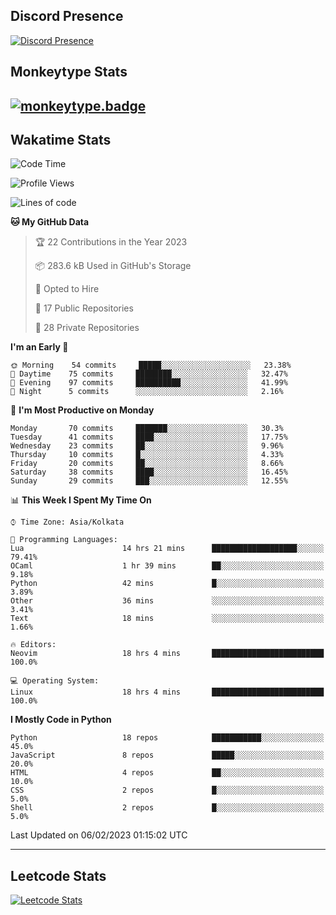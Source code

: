 ## Discord Presence
[![Discord Presence](https://lanyard.cnrad.dev/api/534981034400284712)](https://discord.com/users/534981034400284712)

## Monkeytype Stats
[![monkeytype.badge]][monkeytype]
---

## Wakatime Stats
<!--START_SECTION:waka-->
![Code Time](http://img.shields.io/badge/Code%20Time-447%20hrs%2030%20mins-blue)

![Profile Views](http://img.shields.io/badge/Profile%20Views-156-blue)

![Lines of code](https://img.shields.io/badge/From%20Hello%20World%20I%27ve%20Written-3%20Million%20lines%20of%20code-blue)

**🐱 My GitHub Data** 

> 🏆 22 Contributions in the Year 2023
 > 
> 📦 283.6 kB Used in GitHub's Storage 
 > 
> 💼 Opted to Hire
 > 
> 📜 17 Public Repositories 
 > 
> 🔑 28 Private Repositories  
 > 
**I'm an Early 🐤** 

```text
🌞 Morning    54 commits     █████░░░░░░░░░░░░░░░░░░░░   23.38% 
🌆 Daytime    75 commits     ████████░░░░░░░░░░░░░░░░░   32.47% 
🌃 Evening    97 commits     ██████████░░░░░░░░░░░░░░░   41.99% 
🌙 Night      5 commits      ░░░░░░░░░░░░░░░░░░░░░░░░░   2.16%

```
📅 **I'm Most Productive on Monday** 

```text
Monday       70 commits     ███████░░░░░░░░░░░░░░░░░░   30.3% 
Tuesday      41 commits     ████░░░░░░░░░░░░░░░░░░░░░   17.75% 
Wednesday    23 commits     ██░░░░░░░░░░░░░░░░░░░░░░░   9.96% 
Thursday     10 commits     █░░░░░░░░░░░░░░░░░░░░░░░░   4.33% 
Friday       20 commits     ██░░░░░░░░░░░░░░░░░░░░░░░   8.66% 
Saturday     38 commits     ████░░░░░░░░░░░░░░░░░░░░░   16.45% 
Sunday       29 commits     ███░░░░░░░░░░░░░░░░░░░░░░   12.55%

```


📊 **This Week I Spent My Time On** 

```text
⌚︎ Time Zone: Asia/Kolkata

💬 Programming Languages: 
Lua                      14 hrs 21 mins      ███████████████████░░░░░░   79.41% 
OCaml                    1 hr 39 mins        ██░░░░░░░░░░░░░░░░░░░░░░░   9.18% 
Python                   42 mins             █░░░░░░░░░░░░░░░░░░░░░░░░   3.89% 
Other                    36 mins             ░░░░░░░░░░░░░░░░░░░░░░░░░   3.41% 
Text                     18 mins             ░░░░░░░░░░░░░░░░░░░░░░░░░   1.66%

🔥 Editors: 
Neovim                   18 hrs 4 mins       █████████████████████████   100.0%

💻 Operating System: 
Linux                    18 hrs 4 mins       █████████████████████████   100.0%

```

**I Mostly Code in Python** 

```text
Python                   18 repos            ███████████░░░░░░░░░░░░░░   45.0% 
JavaScript               8 repos             █████░░░░░░░░░░░░░░░░░░░░   20.0% 
HTML                     4 repos             ██░░░░░░░░░░░░░░░░░░░░░░░   10.0% 
CSS                      2 repos             █░░░░░░░░░░░░░░░░░░░░░░░░   5.0% 
Shell                    2 repos             █░░░░░░░░░░░░░░░░░░░░░░░░   5.0%

```



 Last Updated on 06/02/2023 01:15:02 UTC
<!--END_SECTION:waka-->
---

## Leetcode Stats
[![Leetcode Stats](https://leetcard.jacoblin.cool/Dhanus007?theme=dark&extension=activity&border=3&radius=30)](https://leetcode.com/Dhanus007)


[monkeytype.badge]: https://img.shields.io/endpoint?style=for-the-badge&url=https%3A%2F%2Fmonkeytype-badge-vhd5lan7mmhz.runkit.sh%3Fmessage%3D122wpm%26label%3Dmonkeytype%26logoVariant%3Done
[monkeytype]: https://monkeytype.com/profile/dhanus

